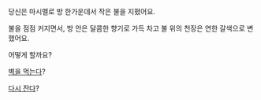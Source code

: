 당신은 마시멜로 방 한가운데서 작은 불을 지폈어요.

불을 점점 커지면서, 방 안은 달콤한 향기로 가득 차고 불 위의 천장은 연한 갈색으로 변했어요.

어떻게 할까요?

[벽을 먹는다](../eating-walls/eating-marshmallows.md)?

[다시 잔다](../sleep/marshmallow.md)?
